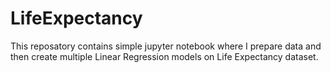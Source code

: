# LifeExpectancy

This reposatory contains simple jupyter notebook where I prepare data and then create multiple Linear Regression models on Life Expectancy dataset.
